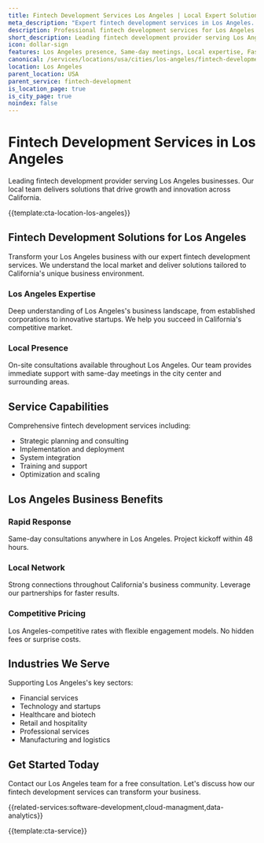 ```yaml
---
title: Fintech Development Services Los Angeles | Local Expert Solutions
meta_description: "Expert fintech development services in Los Angeles. Local team, same-day consultations, proven results. Transform your business today."
description: Professional fintech development services for Los Angeles businesses
short_description: Leading fintech development provider serving Los Angeles and California.
icon: dollar-sign
features: Los Angeles presence, Same-day meetings, Local expertise, Fast deployment, Competitive rates, Proven track record
canonical: /services/locations/usa/cities/los-angeles/fintech-development-los-angeles.html
location: Los Angeles
parent_location: USA
parent_service: fintech-development
is_location_page: true
is_city_page: true
noindex: false
---
```


# Fintech Development Services in Los Angeles

Leading fintech development provider serving Los Angeles businesses. Our local team delivers solutions that drive growth and innovation across California.

{{template:cta-location-los-angeles}}

## Fintech Development Solutions for Los Angeles

Transform your Los Angeles business with our expert fintech development services. We understand the local market and deliver solutions tailored to California's unique business environment.

### Los Angeles Expertise

Deep understanding of Los Angeles's business landscape, from established corporations to innovative startups. We help you succeed in California's competitive market.

### Local Presence

On-site consultations available throughout Los Angeles. Our team provides immediate support with same-day meetings in the city center and surrounding areas.

## Service Capabilities

Comprehensive fintech development services including:
- Strategic planning and consulting
- Implementation and deployment
- System integration
- Training and support
- Optimization and scaling

## Los Angeles Business Benefits

### Rapid Response
Same-day consultations anywhere in Los Angeles. Project kickoff within 48 hours.

### Local Network
Strong connections throughout California's business community. Leverage our partnerships for faster results.

### Competitive Pricing
Los Angeles-competitive rates with flexible engagement models. No hidden fees or surprise costs.

## Industries We Serve

Supporting Los Angeles's key sectors:
- Financial services
- Technology and startups
- Healthcare and biotech
- Retail and hospitality
- Professional services
- Manufacturing and logistics

## Get Started Today

Contact our Los Angeles team for a free consultation. Let's discuss how our fintech development services can transform your business.

{{related-services:software-development,cloud-managment,data-analytics}}

{{template:cta-service}}
